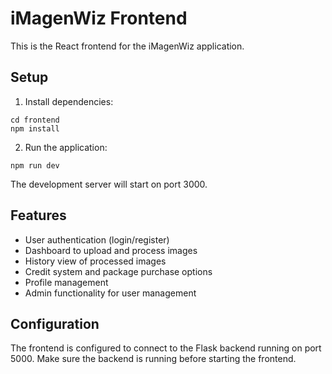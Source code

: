 # iMagenWiz Frontend

This is the React frontend for the iMagenWiz application.

## Setup

1. Install dependencies:
```
cd frontend
npm install
```

2. Run the application:
```
npm run dev
```

The development server will start on port 3000.

## Features

- User authentication (login/register)
- Dashboard to upload and process images
- History view of processed images
- Credit system and package purchase options
- Profile management
- Admin functionality for user management

## Configuration

The frontend is configured to connect to the Flask backend running on port 5000. Make sure the backend is running before starting the frontend.